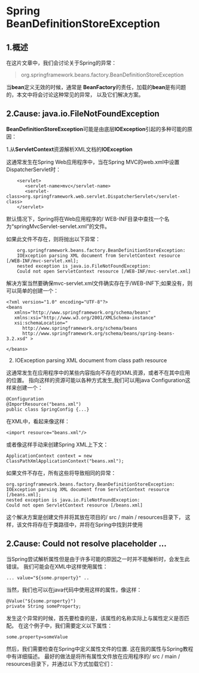 # Spring BeanDefinitionStoreException

## **1.概述**

在这片文章中，我们会讨论关于Spring的异常：
> org.springframework.beans.factory.BeanDefinitionStoreException

当**bean**定义无效的时候，通常是 **BeanFactory**的责任，加载的**bean**是有问题的，本文中将会讨论这种常见的异常，
以及它们解决方案。

## **2.Cause: java.io.FileNotFoundException**

**BeanDefinitionStoreException**可能是由底层**IOException**引起的多种可能的原因：

1.从**ServletContext**资源解析XML文档的**IOException**

这通常发生在Spring Web应用程序中，当在Spring MVC的web.xml中设置DispatcherServlet时：

```$xml
    <servlet>  
       <servlet-name>mvc</servlet-name>  
       <servlet-class>org.springframework.web.servlet.DispatcherServlet</servlet-class>  
    </servlet>
```

默认情况下，Spring将在Web应用程序的/ WEB-INF目录中查找一个名为“springMvcServlet-servlet.xml”的文件。

如果此文件不存在，则将抛出以下异常：

``` 
    org.springframework.beans.factory.BeanDefinitionStoreException: 
    IOException parsing XML document from ServletContext resource [/WEB-INF/mvc-servlet.xml]; 
    nested exception is java.io.FileNotFoundException: 
    Could not open ServletContext resource [/WEB-INF/mvc-servlet.xml]
```

解决方案当然要确保mvc-servlet.xml文件确实存在于/WEB-INF下;如果没有，则可以简单的创建一个：

```$xslt
<?xml version="1.0" encoding="UTF-8"?>
<beans
   xmlns="http://www.springframework.org/schema/beans"
   xmlns:xsi="http://www.w3.org/2001/XMLSchema-instance"
   xsi:schemaLocation="
      http://www.springframework.org/schema/beans 
      http://www.springframework.org/schema/beans/spring-beans-3.2.xsd" >
 
</beans>
```

2. IOException parsing XML document from class path resource

这通常发生在应用程序中的某些内容指向不存在的XML资源，或者不在其中应用的位置。
指向这样的资源可能以各种方式发生,我们可以用java Configuration这样来创建一个：

```$xslt
@Configuration
@ImportResource("beans.xml")
public class SpringConfig {...}
```

在XML中，看起来像这样：

```$xslt
<import resource="beans.xml"/>
```

或者像这样手动来创建Spring XML上下文：

```$xslt
ApplicationContext context = new ClassPathXmlApplicationContext("beans.xml");
```

如果文件不存在，所有这些将导致相同的异常：

```$xslt
org.springframework.beans.factory.BeanDefinitionStoreException: 
IOException parsing XML document from ServletContext resource [/beans.xml]; 
nested exception is java.io.FileNotFoundException: 
Could not open ServletContext resource [/beans.xml]
```

这个解决方案是创建文件并将其放在项目的/ src / main / resources目录下，
这样，该文件将存在于类路径中，并将在Spring中找到并使用


## **2.Cause: Could not resolve placeholder …**

当Spring尝试解析属性但是由于许多可能的原因之一时并不能解析时，会发生此错误。
我们可能会在XML中这样使用属性：

```$xslt
... value="${some.property}" ..
```

当然，我们也可以在java代码中使用这样的属性，像这样：

```$xslt
@Value("${some.property}")
private String someProperty;
```

发生这个异常的时候，首先要检查的是，该属性的名称实际上与属性定义是否匹配。
在这个例子中，我们需要定义以下属性：

```$xslt
some.property=someValue
```

然后，我们需要检查在Spring中定义属性文件的位置.
这在我的属性与Spring教程中有详细描述。
最好的做法是将所有属性文件放在应用程序的/ src / main / resources目录下，并通过以下方式加载它们：
